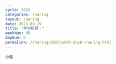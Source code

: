 ```yaml
---
cycle: 2022
categories: sharing
layout: sharing
date: 2023-08-19
title: "神學梳理："
weekNum: 85
dayNum: 6
permalink: /sharing/2022/wk85-day6-sharing.html
---
```


[](https://eccseattle.github.io/media/sharing/2022/wk085/2023-08-19-bin.m4a)

`小錢`
